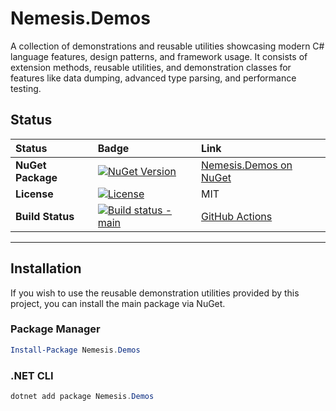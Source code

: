 # Nemesis.Demos

A collection of demonstrations and reusable utilities showcasing modern C# language features, design patterns, and framework usage. 
It consists of extension methods, reusable utilities, and demonstration classes for features like data dumping, advanced type parsing, and performance testing.

## Status

| Status | Badge | Link |
| :--- | :--- | :---  |
| **NuGet Package** | [![NuGet Version](https://img.shields.io/nuget/v/Nemesis.Demos.svg?style=flat-square)](https://www.nuget.org/packages/Nemesis.Demos) | [Nemesis.Demos on NuGet](https://www.nuget.org/packages/Nemesis.Demos) |
| **License** | [![License](https://img.shields.io/github/license/nemesissoft/Nemesis.Demos.svg?style=flat-square)](https://github.com/nemesissoft/Nemesis.Demos/blob/main/LICENSE) | MIT |
| **Build Status** | [![Build status - main](https://img.shields.io/github/actions/workflow/status/nemesissoft/Nemesis.Demos/ci.yml?style=flat-square&label=build&logo=github)](https://github.com/nemesissoft/Nemesis.Demos/actions/workflows/ci.yml) | [GitHub Actions](https://github.com/nemesissoft/Nemesis.Demos/actions)   |





***

## Installation

If you wish to use the reusable demonstration utilities provided by this project, you can install the main package via NuGet.

### Package Manager

```powershell
Install-Package Nemesis.Demos
```

### .NET CLI

```powershell
dotnet add package Nemesis.Demos
```

